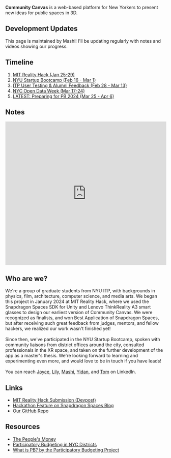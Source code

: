 **Community Canvas** is a web-based platform for New Yorkers to present new ideas for public spaces in 3D.

## Development Updates

This page is maintained by Mashi! I'll be updating regularly with notes and videos showing our progress.

## Timeline

1. [MIT Reality Hack (Jan 25-29)](/mit-reality-hack.md)
2. [NYU Startup Bootcamp (Feb 16 - Mar 1)](/nyu-startup-bootcamp.md)
3. [ITP User Testing & Alumni Feedback (Feb 28 - Mar 13)](/itp-user-testing-alum-feedback.md)
4. [NYC Open Data Week (Mar 17-24)](/nyc-open-data-week.md)
5. [LATEST: Preparing for PB 2024 (Mar 25 - Apr 6)](/preparing-for-pb.md)

## Notes

<iframe style="border: 1px solid rgba(0, 0, 0, 0.1);" width="100%" height="450" src="https://www.figma.com/embed?embed_host=share&url=https%3A%2F%2Fwww.figma.com%2Fproto%2FG5p6rBzEdBQrgjuckzaXTs%2FCommunity-Canvas%3Ftype%3Ddesign%26node-id%3D588-327%26t%3D52Dj3z7iN62WAIW1-1%26scaling%3Dscale-down%26page-id%3D588%253A317%26mode%3Ddesign" allowfullscreen></iframe>

## Who are we? 

We're a group of graduate students from NYU ITP, with backgrounds in physics, film, architecture, computer science, and media arts. We began this project in January 2024 at MIT Reality Hack, where we used the Snapdragon Spaces SDK for Unity and Lenovo ThinkReality A3 smart glasses to design our earliest version of Community Canvas. We were recognized as finalists, and won Best Application of Snapdragon Spaces, but after receiving such great feedback from judges, mentors, and fellow hackers, we realized our work wasn't finished yet! 
<br><br>
Since then, we've participated in the NYU Startup Bootcamp, spoken with community liaisons from district offices around the city, consulted professionals in the XR space, and taken on the further development of the app as a master's thesis. We're looking forward to learning and experimenting even more, and would love to be in touch if you have leads!
<br><br>
You can reach [Joyce](https://www.linkedin.com/in/joyceyayuanzheng/), [Lily](https://www.linkedin.com/in/peixuan-yu-959b32158/), [Mashi](https://www.linkedin.com/in/mashiyat/), [Yidan](https://www.linkedin.com/in/yidan-hu-82a992253/), and [Tom](https://www.linkedin.com/in/tom-xia/) on LinkedIn.

## Links

* [MIT Reality Hack Submission (Devpost)](https://devpost.com/software/community-canvas)
* [Hackathon Feature on Snapdragon Spaces Blog](https://spaces.qualcomm.com/blog/community-canvas-mit-reality-hack-2024/)
* [Our GitHub Repo](https://github.com/mashiyatz/CommunityCanvas)

## Resources
* [The People's Money](https://www.participate.nyc.gov/)
* [Participatory Budgeting in NYC Districts](https://council.nyc.gov/pb/)
* [What is PB? by the Participatory Budgeting Project](https://www.participatorybudgeting.org/about-pb/)
